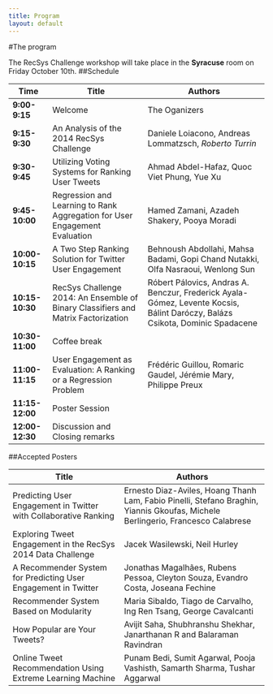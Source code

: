 ```yaml
---
title: Program
layout: default
---
```

#The program

The RecSys Challenge workshop will take place in the __Syracuse__ room on Friday October 10th.
##Schedule

Time | Title | Authors 
--- | --- | ---
__9:00-9:15__ | Welcome | The Oganizers
__9:15-9:30__ | An Analysis of the 2014 RecSys Challenge | Daniele Loiacono, Andreas Lommatzsch, _Roberto Turrin_
__9:30-9:45__ | Utilizing Voting Systems for Ranking User Tweets | Ahmad Abdel-Hafaz, Quoc Viet Phung, Yue Xu
__9:45-10:00__ | Regression and Learning to Rank Aggregation for User Engagement Evaluation | Hamed Zamani, Azadeh Shakery, Pooya Moradi
__10:00-10:15__ | A Two Step Ranking Solution for Twitter User Engagement | Behnoush Abdollahi, Mahsa Badami, Gopi Chand Nutakki, Olfa Nasraoui, Wenlong Sun 
__10:15-10:30__ | RecSys Challenge 2014: An Ensemble of Binary Classifiers and Matrix Factorization | Róbert Pálovics, Andras A. Benczur, Frederick Ayala-Gómez, Levente Kocsis, Bálint Daróczy, Balázs Csikota, Dominic Spadacene
__10:30-11:00__ | Coffee break |
__11:00-11:15__ | User Engagement as Evaluation: A Ranking or a Regression Problem | Frédéric Guillou, Romaric Gaudel, Jérémie Mary, Philippe Preux
__11:15-12:00__ | Poster Session  |
__12:00-12:30__ | Discussion and Closing remarks

##Accepted Posters

Title|Authors
---|---
Predicting User Engagement in Twitter with Collaborative Ranking| Ernesto Diaz-Aviles, Hoang Thanh Lam, Fabio Pinelli, Stefano Braghin, Yiannis Gkoufas, Michele Berlingerio, Francesco Calabrese
Exploring Tweet Engagement in the RecSys 2014 Data Challenge|Jacek Wasilewski, Neil Hurley
A Recommender System for Predicting User Engagement in Twitter|Jonathas Magalhães, Rubens Pessoa, Cleyton Souza, Evandro Costa, Joseana Fechine
Recommender System Based on Modularity| Maria Sibaldo, Tiago de Carvalho, Ing Ren Tsang, George Cavalcanti
How Popular are Your Tweets? | Avijit Saha, Shubhranshu Shekhar, Janarthanan R and Balaraman Ravindran 
Online Tweet Recommendation Using Extreme Learning Machine| Punam Bedi, Sumit Agarwal, Pooja Vashisth, Samarth Sharma, Tushar Aggarwal

